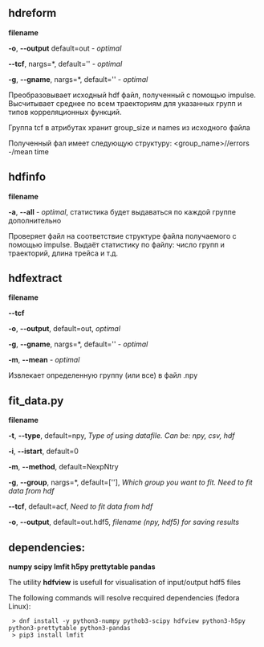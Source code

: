 ## hdreform

   **filename**
   
   **-o**, **--output** default=out - _optimal_
   
   **--tcf**, nargs=*, default=\'\' - _optimal_
   
   **-g**, **--gname**, nargs=*, default=\'\' - _optimal_

   Преобразовывает исходный hdf файл, полученный с помощью impulse. Высчитывает среднее по всем траекториям для указанных групп и типов корреляционных функций. 
   
   Группа tcf в атрибутах хранит group_size и names из исходного файла
   
   Полученный фал имеет следующую структуру: <group_name>/<tcf>/errors -/mean
                                              time

## hdfinfo

   **filename**
   
   **-a**, **--all** - _optimal_, статистика будет выдаваться по каждой группе дополнительно

   Проверяет файл на соответствие структуре файла получаемого с помощью impulse. Выдаёт статистику по файлу: число групп и траекторий, длина трейса и т.д.

## hdfextract

   **filename**
   
   **--tcf** 
   
   **-o**, **--output**, default=out, _optimal_
   
   **-g**, **--gname**,  nargs=*, default=\'\' - _optimal_
   
   **-m**, **--mean** - _optimal_
   
   Извлекает определенную группу (или все) в файл .npy

## fit_data.py

   **filename**
   
   **-t**, **--type**, default=npy, _Type of using datafile. Can be: npy, csv, hdf_
   
   **-i**, **--istart**, default=0
   
   **-m**, **--method**, default=NexpNtry
   
   **-g**, **--group**, nargs=*, default=[\'\'], _Which group you want to fit. Need to fit data from hdf_
   
   **--tcf**, default=acf, _Need to fit data from hdf_
   
   **-o**, **--output**, default=out.hdf5, _filename (npy, hdf5) for saving results_

## dependencies:

**numpy
scipy
lmfit
h5py
prettytable
pandas**

The utility **hdfview** is usefull for visualisation of input/output hdf5 files

The following commands will resolve recquired dependencies (fedora Linux):
````
 > dnf install -y python3-numpy pythob3-scipy hdfview python3-h5py python3-prettytable python3-pandas
 > pip3 install lmfit
````
